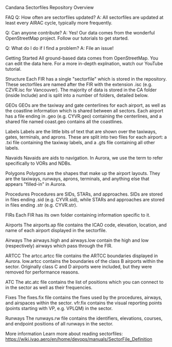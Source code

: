 Candana Sectorfiles Repository
Overview


FAQ
Q: How often are sectorfiles updated?
A: All sectorfiles are updated at least every AIRAC cycle, typically more frequently.

Q: Can anyone contribute?
A: Yes! Our data comes from the wonderful OpenStreetMap project. Follow our tutorials to get started.

Q: What do I do if I find a problem?
A: File an issue!

Getting Started
All ground-based data comes from OpenStreetMap. You can edit the data here. For a more in-depth explnation, watch our YouTube tutorial.

Structure
Each FIR has a single "sectorfile" which is stored in the repository. These sectorfiles are named after the FIR with the extension .isc (e.g. CZVR.isc for Vancouver). The majority of data is stored in the CA folder (inside Include) and is split into a number of folders, detailed below.

GEOs
GEOs are the taxiway and gate centerlines for each airport, as well as the coastline information which is shared between all sectors. Each airport has a file ending in .geo (e.g. CYVR.geo) containing the centerlines, and a shared file named coast.geo contains all the coastlines.

Labels
Labels are the little bits of text that are shown over the taxiways, gates, terminals, and aprons. These are split into two files for each airport: a .txi file containing the taxiway labels, and a .gts file containing all other labels.

Navaids
Navaids are aids to navigation. In Aurora, we use the term to refer specifically to VORs and NDBs.

Polygons
Polygons are the shapes that make up the airport layouts. They are the taxiways, runways, aprons, terminals, and anything else that appears "filled-in" in Aurora.

Procedures
Procedures are SIDs, STARs, and approaches. SIDs are stored in files ending .sid (e.g. CYVR.sid), while STARs and approaches are stored in files ending .str (e.g. CYVR.str).

FIRs
Each FIR has its own folder containing information specific to it.

Airports
The airports.ap file contains the ICAO code, elevation, location, and name of each airport displayed in the sectorfile.

Airways
The airways.high and airways.low contain the high and low (respectively) airways which pass through the FIR.

ARTCC
The artcc.artcc file contains the ARTCC boundaries displayed in Aurora. low.artcc contains the boundaries of the class B airports within the sector. Originally class C and D airports were included, but they were removed for performance reasons.

ATC
The atc.atc file contains the list of positions which you can connect to in the sector as well as their frequencies.

Fixes
The fixes.fix file contains the fixes used by the procedures, airways, and airspaces within the sector. vfr.fix contains the visual reporting points (points starting with VP, e.g. VPLQM) in the sector.

Runways
The runways.rw file contains the identifiers, elevations, courses, and endpoint positions of all runways in the sector.

More information
Learn more about reading sectorfiles: https://wiki.ivao.aero/en/home/devops/manuals/SectorFile_Definition
